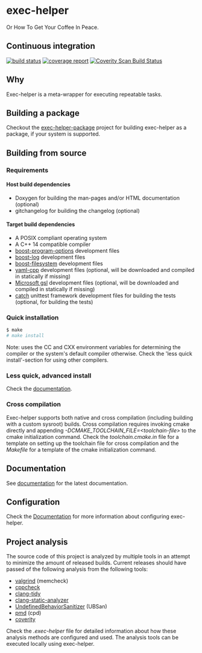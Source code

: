 # exec-helper
Or How To Get Your Coffee In Peace.

## Continuous integration
[![build status](https://gitlab.com/bverhagen/exec-helper/badges/master/build.svg)](https://gitlab.com/bverhagen/exec-helper/commits/master)
[![coverage report](https://gitlab.com/bverhagen/exec-helper/badges/master/coverage.svg)](https://gitlab.com/bverhagen/exec-helper/commits/master)
[![Coverity Scan Build Status](https://scan.coverity.com/projects/exec-helper/badge.svg)](https://scan.coverity.com/projects/exec-helper)

## Why
Exec-helper is a meta-wrapper for executing repeatable tasks.

## Building a package
Checkout the [exec-helper-package](https://github.com/bverhagen/exec-helper-package) project for building exec-helper as a package, if your system is supported.

## Building from source
### Requirements
#### Host build dependencies
- Doxygen for building the man-pages and/or HTML documentation (optional)
- gitchangelog for building the changelog (optional)

#### Target build dependencies
- A POSIX compliant operating system
- A C++ 14 compatible compiler
- [boost-program-options](https://github.com/boostorg/program_options) development files
- [boost-log](https://github.com/boostorg/log) development files
- [boost-filesystem](https://github.com/boostorg/filesystem) development files
- [yaml-cpp](https://github.com/jbeder/yaml-cpp) development files (optional, will be downloaded and compiled in statically if missing)
- [Microsoft gsl](https://github.com/Microsoft/GSL) development files (optional, will be downloaded and compiled in statically if missing)
- [catch](https://github.com/philsquared/Catch) unittest framework development files for building the tests (optional, for building the tests)

### Quick installation
```sh
$ make
# make install
```

Note: uses the CC and CXX environment variables for determining the compiler or the system's default compiler otherwise. Check the 'less quick install'-section for using other compilers.

### Less quick, advanced install
Check the [documentation](http://bverhagen.gitlab.io/exec-helper/docs/html/index.html).

### Cross compilation
Exec-helper supports both native and cross compilation (including building with a custom sysroot) builds. Cross compilation requires invoking cmake directly and appending *-DCMAKE_TOOLCHAIN_FILE=\<toolchain-file\>* to the cmake initialization command. Check the _toolchain.cmake.in_ file for a template on setting up the toolchain file for cross compilation and the _Makefile_ for a template of the cmake initialization command.

## Documentation
See [documentation](http://bverhagen.gitlab.io/exec-helper/docs/html/index.html) for the latest documentation.

## Configuration
Check the [Documentation](http://bverhagen.gitlab.io/exec-helper/docs/html/index.html) for more information about configuring exec-helper.

## Project analysis
The source code of this project is analyzed by multiple tools in an attempt to minimize the amount of released builds. Current releases should have passed of the following analysis from the following tools:
- [valgrind](http://valgrind.org) (memcheck)
- [cppcheck](http://cppcheck.sourceforge.net)
- [clang-tidy](http://clang.llvm.org/extra/clang-tidy)
- [clang-static-analyzer](https://clang-analyzer.llvm.org)
- [UndefinedBehaviorSanitizer](https://clang.llvm.org/docs/UndefinedBehaviorSanitizer.html) (UBSan)
- [pmd](https://pmd.github.io) (cpd)
- [coverity](https://scan.coverity.com/projects/exec-helper)

Check the _.exec-helper_ file for detailed information about how these analysis methods are configured and used. The analysis tools can be executed locally using exec-helper.
